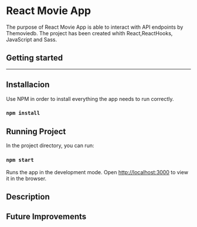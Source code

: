 # React Movie App
The purpose of React Movie App is able to interact with API endpoints by Themoviedb.
The project has been created whith React,ReactHooks, JavaScript and Sass. 

## Getting started
-------------------

## Installacion

Use NPM in order to install everything the app needs to run correctly.

### `npm install`

## Running Project

In the project directory, you can run:

### `npm start`

Runs the app in the development mode.
Open [http://localhost:3000](http://localhost:3000) to view it in the browser.

## Description


## Future Improvements
